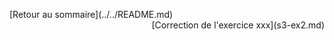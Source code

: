<p style="text-align:left;">
    [Retour au sommaire](../../README.md)
    <span style="float:right;">
        [Correction de l'exercice xxx](s3-ex2.md)
    </span>
</p>